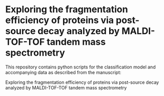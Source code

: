 # Exploring the fragmentation efficiency of proteins via post-source decay analyzed by MALDI-TOF-TOF tandem mass spectrometry 
This repository contains python scripts for the classification model and accompanying data as described from the manuscript:

Exploring the fragmentation efficiency of proteins via post-source decay analyzed by MALDI-TOF-TOF tandem mass spectrometry 

